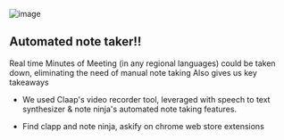 ![image](https://github.com/user-attachments/assets/e33308fe-6b2e-449b-a399-11d5ae04a745)


Automated note taker‼️
-
Real time Minutes of Meeting (in any regional languages) could be taken down, eliminating the need of manual note taking
Also gives us key takeaways

-  We used Claap's video recorder tool, leveraged with speech to text synthesizer & note ninja's automated note taking features.

-  Find clapp and note ninja, askify on chrome web store extensions
